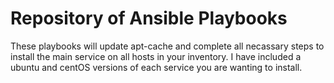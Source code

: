 # Repository of Ansible Playbooks

These playbooks will update apt-cache and complete all necassary steps to install
the main service on all hosts in your inventory. I have included a ubuntu and centOS versions
of each service you are wanting to install. 
